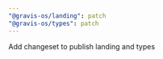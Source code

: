 ```yaml
---
"@gravis-os/landing": patch
"@gravis-os/types": patch
---
```


Add changeset to publish landing and types
